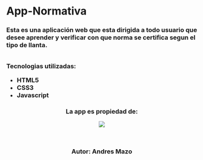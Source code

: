 # App-Normativa

<h3>
  Esta  es una aplicación web que esta dirigida a todo usuario que desee aprender y verificar con que norma se certifica segun el tipo de llanta.
  <br><br>
    
  Tecnologias utilizadas:
  - HTML5
  - CSS3
  - Javascript
</h3>

<h3 align="center">La app es propiedad de:</h3>
<p align="center">
  <img src=https://github.com/user-attachments/assets/e203b5e7-8911-40e8-b583-33bee0b1028f />
</p>

<br>
<h3 align="center">Autor: Andres Mazo</h3>
